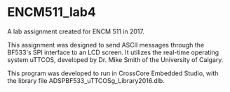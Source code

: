 # ENCM511_lab4
A lab assignment created for ENCM 511 in 2017.

This assignment was designed to send ASCII messages through the BF533's SPI interface to an LCD screen.  It utilizes the real-time operating system uTTCOS, developed by Dr. Mike Smith of the University of Calgary.

This program was developed to run in CrossCore Embedded Studio, with the library file ADSPBF533_uTTCOSg_Library2016.dlb.

